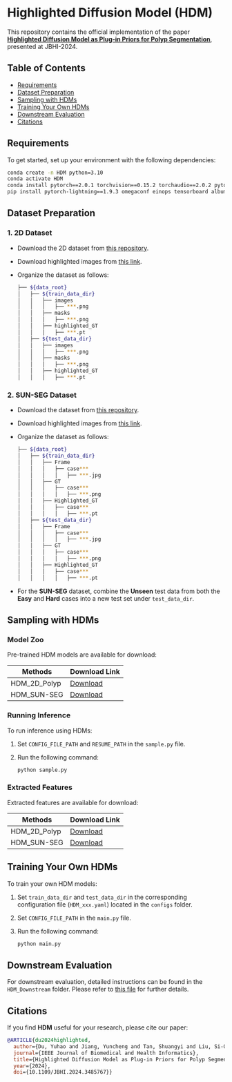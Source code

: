 # Highlighted Diffusion Model (HDM)

This repository contains the official implementation of the paper **[Highlighted Diffusion Model as Plug-in Priors for Polyp Segmentation](https://ieeexplore.ieee.org/document/10733999)**, presented at JBHI-2024.

## Table of Contents
- [Requirements](#requirements)
- [Dataset Preparation](#dataset-preparation)
- [Sampling with HDMs](#sampling-with-hdms)
- [Training Your Own HDMs](#training-your-own-hdms)
- [Downstream Evaluation](#downstream-evaluation)
- [Citations](#citations)

## Requirements

To get started, set up your environment with the following dependencies:

```bash
conda create -n HDM python=3.10
conda activate HDM
conda install pytorch==2.0.1 torchvision==0.15.2 torchaudio==2.0.2 pytorch-cuda=11.7 -c pytorch -c nvidia
pip install pytorch-lightning==1.9.3 omegaconf einops tensorboard albumentations natsort prettytable timm==0.9.5 thop
```

## Dataset Preparation

### 1. 2D Dataset
- Download the 2D dataset from [this repository](https://github.com/DengPingFan/PraNet).
- Download highlighted images from [this link](https://cuhko365-my.sharepoint.com/:u:/g/personal/118010053_link_cuhk_edu_cn/EftDBY48KXJKsssNHz5EVCgBbOokKAJLsHpyZ1YZ7HW1BQ?e=WCVJ1F).
- Organize the dataset as follows:

  ```bash
  ├── ${data_root}
  │   ├── ${train_data_dir}
  │   │   ├── images
  │   │   │   ├── ***.png
  │   │   ├── masks
  │   │   │   ├── ***.png
  │   │   ├── highlighted_GT
  │   │   │   ├── ***.pt
  │   ├── ${test_data_dir}
  │   │   ├── images
  │   │   │   ├── ***.png
  │   │   ├── masks
  │   │   │   ├── ***.png
  │   │   ├── highlighted_GT
  │   │   │   ├── ***.pt
  ```

### 2. SUN-SEG Dataset
- Download the dataset from [this repository](https://github.com/GewelsJI/VPS).
- Download highlighted images from [this link](https://cuhko365-my.sharepoint.com/:u:/g/personal/118010053_link_cuhk_edu_cn/EWzJEwYhWCxGhu7gfHxEVsoBkphrX3kZV4X0PpupZENiAA?e=hGvh24).
- Organize the dataset as follows:

  ```bash
  ├── ${data_root}
  │   ├── ${train_data_dir}
  │   │   ├── Frame
  │   │   │   ├── case***
  │   │   │   │   ├── ***.jpg
  │   │   ├── GT
  │   │   │   ├── case***
  │   │   │   │   ├── ***.png
  │   │   ├── Highlighted_GT
  │   │   │   ├── case***
  │   │   │   │   ├── ***.pt
  │   ├── ${test_data_dir}
  │   │   ├── Frame
  │   │   │   ├── case***
  │   │   │   │   ├── ***.jpg
  │   │   ├── GT
  │   │   │   ├── case***
  │   │   │   │   ├── ***.png
  │   │   ├── Highlighted_GT
  │   │   │   ├── case***
  │   │   │   │   ├── ***.pt
  ```

- For the **SUN-SEG** dataset, combine the **Unseen** test data from both the **Easy** and **Hard** cases into a new test set under `test_data_dir`.

## Sampling with HDMs

### Model Zoo

Pre-trained HDM models are available for download:

| Methods       | Download Link                                                                                                                                    |
|---------------|--------------------------------------------------------------------------------------------------------------------------------------------------|
| HDM_2D_Polyp  | [Download](https://cuhko365-my.sharepoint.com/:u:/g/personal/118010053_link_cuhk_edu_cn/EdZGuf4t2k9OlOJF8kxaiIIBk7wS3jS5z_C_6ElimX9i7A?e=iU3WwI) |
| HDM_SUN-SEG   | [Download](https://cuhko365-my.sharepoint.com/:u:/g/personal/118010053_link_cuhk_edu_cn/EbC9ybD42eRFug7zr1NJWroBhL_IanJVTK2KPXjZourqQw?e=6rXdk5) |

### Running Inference

To run inference using HDMs:

1. Set `CONFIG_FILE_PATH` and `RESUME_PATH` in the `sample.py` file.
2. Run the following command:

   ```bash
   python sample.py
   ```

### Extracted Features

Extracted features are available for download:

| Methods       | Download Link                                                                                                                                         |
|---------------|-------------------------------------------------------------------------------------------------------------------------------------------------------|
| HDM_2D_Polyp  | [Download](https://cuhko365-my.sharepoint.com/:u:/g/personal/118010053_link_cuhk_edu_cn/EV2ilPTFJpNFnV4riXwD9swBiKpF7ig_m-h5n02L__LlHA?e=DPvtZW)      |
| HDM_SUN-SEG   | [Download](https://cuhko365-my.sharepoint.com/:u:/g/personal/118010053_link_cuhk_edu_cn/Ee2X8wZlHPxDhPkJ2bJdMF8Ba07Rx-BX0naZAwVc8Wqqsg?e=6y6MGy)      |

## Training Your Own HDMs

To train your own HDM models:

1. Set `train_data_dir` and `test_data_dir` in the corresponding configuration file (`HDM_xxx.yaml`) located in the `configs` folder.
2. Set `CONFIG_FILE_PATH` in the `main.py` file.
3. Run the following command:

   ```bash
   python main.py
   ```

## Downstream Evaluation

For downstream evaluation, detailed instructions can be found in the `HDM_Downstream` folder. Please refer to [this file](HDM_Downstream/README.md) for further details.

## Citations

If you find **HDM** useful for your research, please cite our paper:

```bibtex
@ARTICLE{du2024highlighted,
  author={Du, Yuhao and Jiang, Yuncheng and Tan, Shuangyi and Liu, Si-Qi and Li, Zhen and Li, Guanbin and Wan, Xiang},
  journal={IEEE Journal of Biomedical and Health Informatics}, 
  title={Highlighted Diffusion Model as Plug-in Priors for Polyp Segmentation}, 
  year={2024},
  doi={10.1109/JBHI.2024.3485767}}
```
